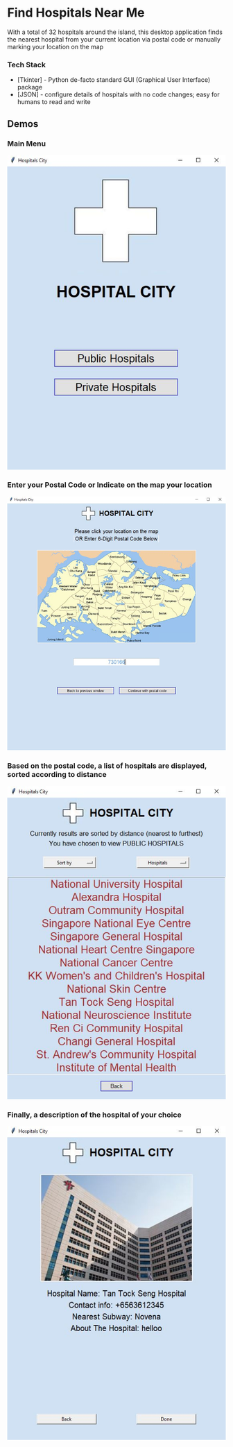 # Find Hospitals Near Me
With a total of 32 hospitals around the island, this desktop application finds the nearest hospital from your current location via postal code or manually marking your location on the map

### Tech Stack
* [Tkinter] - Python de-facto standard GUI (Graphical User Interface) package
* [JSON] - configure details of hospitals with no code changes; easy for humans to read and write

## Demos
### Main Menu
![Screengrab of Tkinter App MainMenu](./DemoScreenshots/MainMenu.JPG)

### Enter your Postal Code or Indicate on the map your location
![Screengrab of Tkinter App PostalCode](./DemoScreenshots/PostalCode.JPG)

### Based on the postal code, a list of hospitals are displayed, sorted according to distance
![Screengrab of Tkinter App ListofHospitals](./DemoScreenshots/ListofHospitals.JPG)

### Finally, a description of the hospital of your choice
![Screengrab of Tkinter App HospitalDescription](./DemoScreenshots/HospitalDescription.JPG)



